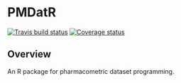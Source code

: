 # PMDatR

<!-- badges: start -->
[![Travis build status](https://travis-ci.com/qPharmetra/PMDatR.svg?branch=master)](https://travis-ci.com/qPharmetra/PMDatR)
[![Coverage status](https://codecov.io/gh/qpharmetra/PMDatR/branch/master/graph/badge.svg)](https://codecov.io/github/qpharmetra/PMDatR?branch=master)
<!-- badges: end -->

## Overview

An R package for pharmacometric dataset programming.
